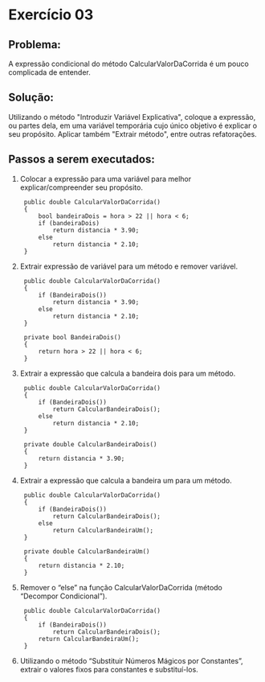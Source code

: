 # **Exercício 03**
## Problema:
A expressão condicional do método CalcularValorDaCorrida é um pouco complicada de entender. 

## Solução:
Utilizando o método "Introduzir Variável Explicativa", coloque a expressão, ou partes dela, em uma variável temporária cujo único objetivo é explicar o seu propósito. Aplicar também "Extrair método", entre outras refatorações.

## Passos a serem executados:
1) Colocar a expressão para uma variável para melhor explicar/compreender seu propósito.

        public double CalcularValorDaCorrida()
        {
            bool bandeiraDois = hora > 22 || hora < 6;
            if (bandeiraDois)
                return distancia * 3.90;
            else
                return distancia * 2.10;
        }

2) Extrair expressão de variável para um método e remover variável.

        public double CalcularValorDaCorrida()
        {
            if (BandeiraDois())
                return distancia * 3.90;
            else
                return distancia * 2.10;
        }   

        private bool BandeiraDois()
        {
            return hora > 22 || hora < 6;
        }

3) Extrair a expressão que calcula a bandeira dois para um método.

        public double CalcularValorDaCorrida()
        {
            if (BandeiraDois())
                return CalcularBandeiraDois();
            else
                return distancia * 2.10;
        }

        private double CalcularBandeiraDois()
        {
            return distancia * 3.90;
        }

4) Extrair a expressão que calcula a bandeira um para um método.

        public double CalcularValorDaCorrida()
        {
            if (BandeiraDois())
                return CalcularBandeiraDois();
            else
                return CalcularBandeiraUm();
        } 

        private double CalcularBandeiraUm()
        {
            return distancia * 2.10;
        }

5) Remover o “else” na função CalcularValorDaCorrida (método “Decompor Condicional”).

        public double CalcularValorDaCorrida()
        {
            if (BandeiraDois())
                return CalcularBandeiraDois();            
            return CalcularBandeiraUm();
        } 

6) Utilizando o método “Substituir Números Mágicos por Constantes”, extrair o valores fixos para constantes e substituí-los.
        